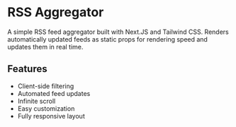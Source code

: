 # RSS Aggregator

A simple RSS feed aggregator built with Next.JS and Tailwind CSS.
Renders automatically updated feeds as static props for rendering speed and updates them in real time.

## Features

- Client-side filtering
- Automated feed updates
- Infinite scroll
- Easy customization
- Fully responsive layout